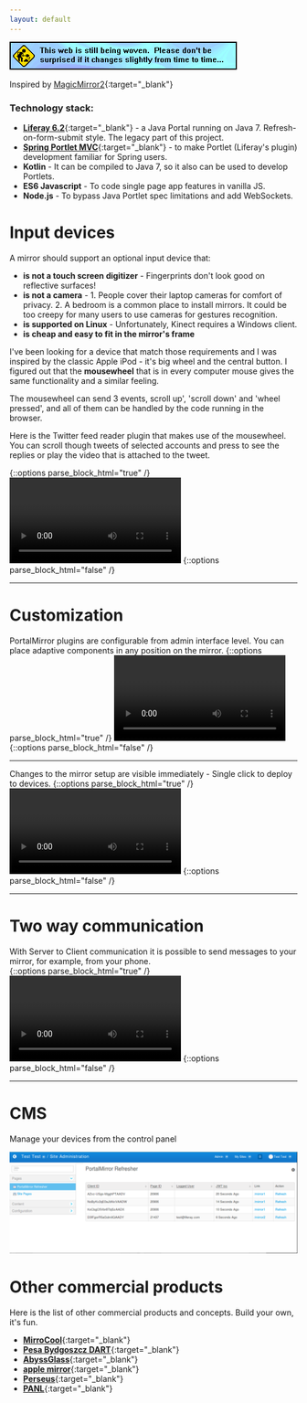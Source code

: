 ```yaml
---
layout: default
---
```

![](construction.gif)

Inspired by [MagicMirror2](https://magicmirror.builders){:target="_blank"}



### [](#tech-stack)Technology stack:

*   [**Liferay 6.2**](https://dev.liferay.com/develop/tutorials/-/knowledge_base/6-2/tutorials){:target="_blank"} - a Java Portal running on Java 7. Refresh-on-form-submit style. The legacy part of this project.   
*   [**Spring Portlet MVC**](https://docs.spring.io/autorepo/docs/spring/4.2.x/spring-framework-reference/html/portlet.html){:target="_blank"} - to make Portlet (Liferay's plugin) development familiar for Spring users.
*   **Kotlin** - It can be compiled to Java 7, so it also can be used to develop Portlets.
*   **ES6 Javascript** - To code single page app features in vanilla JS.
*   **Node.js** - To bypass Java Portlet spec limitations and add WebSockets.   

# [](#input-dev)Input devices
A mirror should support an optional input device that:
*   **is not a touch screen digitizer** - Fingerprints don't look good on reflective surfaces!
*   **is not a camera** - 1. People cover their laptop cameras for comfort of privacy. 2. A bedroom is a common place to install mirrors. It could be too creepy for many users to use cameras for gestures recognition. 
*   **is supported on Linux** - Unfortunately, Kinect requires a Windows client. 
*   **is cheap and easy to fit in the mirror's frame**

I've been looking for a device that match those requirements and I was inspired by the classic Apple iPod - it's big wheel and the central button. I figured out that the **mousewheel** that is in every computer mouse gives the same functionality and a similar feeling.

The mousewheel can send 3 events, scroll up', 'scroll down' and 'wheel pressed', and all of them can be handled by the code running in the browser.

Here is the Twitter feed reader plugin that makes use of the mousewheel. You can scroll though tweets of selected accounts and press to see the replies or play the video that is attached to the tweet.

{::options parse_block_html="true" /}
<video  controls loop>
<source src="twitter.webm" type="video/webm">
<source src="twitter.mp4" type="video/mp4">
</video>
{::options parse_block_html="false" /}
* * *

# [](#customization)Customization 
PortalMirror plugins are configurable from admin interface level. You can place adaptive components in any position on the mirror.
{::options parse_block_html="true" /}
<video  controls loop>
<source src="new_widgets-s.webm" type="video/webm">
<source src="new_widgets.mp4" type="video/mp4">
</video>
{::options parse_block_html="false" /}
* * *

Changes to the mirror setup are visible immediately - Single click to deploy to devices. 
{::options parse_block_html="true" /}
<video  controls loop>
<source src="deployment-s.webm" type="video/webm">
<source src="deployment.mp4" type="video/mp4">
</video>
{::options parse_block_html="false" /}
* * *

# [](#two-way-communication)Two way communication
With Server to Client communication it is possible to send messages to your mirror, for example, from your phone.  
{::options parse_block_html="true" /}
<video  controls loop>
<source src="flashmessage-s.webm" type="video/webm">
<source src="flashmessage.mp4" type="video/mp4">
</video>
{::options parse_block_html="false" /}
* * *

# [](#cms)CMS
Manage your devices from the control panel

![](access_control.png)

# [](#commercial-products)Other commercial products
Here is the list of other commercial products and concepts. Build your own, it's fun. 

*   [**MirroCool**](https://mirrocool.com){:target="_blank"}
*   [**Pesa Bydgoszcz DART**](http://www.vagonweb.cz/fotogalerie/PL/PKP_ED161.php?lang=en){:target="_blank"}
*   [**AbyssGlass**](http://abyssglass.com){:target="_blank"}
*   [**apple mirror**](http://www.rafaeldymek.com/portfolio/apple-mirror){:target="_blank"}
*   [**Perseus**](https://www.kickstarter.com/projects/1377326093/perseus-the-worlds-smartest-mirror){:target="_blank"}
*   [**PANL**](https://getpanl.com){:target="_blank"}
